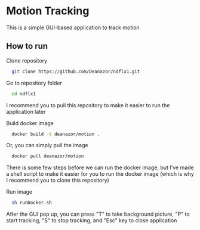# Motion Tracking

This is a simple GUI-based application to track motion

## How to run

Clone repository

```bash
  git clone https://github.com/Deanazor/ndflx1.git
```

Go to repository folder

```bash
  cd ndflx1
```

I recommend you to pull this repository to make it easier to run the application later

Build docker image

```bash
  docker build -t deanazor/motion .
```

Or, you can simply pull the image

```bash
  docker pull deanazor/motion
```

There is some few steps before we can run the docker image, but I've made a shell script to make it easier for you to run the docker image (which is why I recommend you to clone this repository)

Run image

```bash
  sh runDocker.sh
```

After the GUI pop up, you can press "T" to take background picture, "P" to start tracking, "S" to stop tracking, and "Esc" key to close application